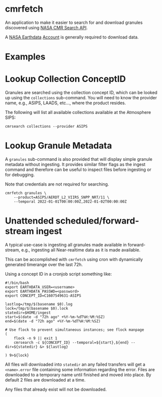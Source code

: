# cmrfetch
An application to make it easier to search for and download granules discovered
using [NASA CMR Search API](https://cmr.earthdata.nasa.gov).

A [NASA Earthdata](https://earthdata.nasa.gov) [Account](https://urs.earthdata.nasa.gov)
is generally required to download data.

# Examples

# Lookup Collection ConceptID
Granules are searched using the collection concept ID, which can be looked up
using the `collections` sub-command. You will need to know the provider name,
e.g., ASIPS, LAADS, etc..., where the product resides.

The following will list all available collections available at the Atmosphere
SIPS:
```
cmrsearch collections --provider ASIPS
```

# Lookup Granule Metadata
A `granules` sub-command is also provided that will display simple granule metadata
without ingesting. It provides similar filter flags as the ingest command and
therefore can be useful to inspect files before ingesting or for debugging.

Note that credentials are not required for searching.
```
cmrfetch granules \
    --product=ASIPS/AERDT_L2_VIIRS_SNPP_NRT/11 \
    --temporal 2022-01-01T00:00:00Z,2022-01-02T00:00:00Z
```

# Unattended scheduled/forward-stream ingest
A typical use-case is ingesting all granules made available in forward-stream, 
e.g., ingesting all Near-realtime data as it is made available. 

This can be accomplished with `cmrfetch` using cron with dynamically generated
timerange over the last 72h. 

Using a concept ID in a cronjob script something like:
```
#!/bin/bash
export EARTHDATA_USER=<username>
export EARTHDATA_PASSWD=<password>
export CONCEPT_ID=C1607549631-ASIPS

lastlog=/tmp/$(basename $0).log
lock=/tmp/$(basename $0).lock
statedir=$HOME/ingest
start=$(date -d "72h ago" +%Y-%m-%dT%H:%M:%SZ)
end=$(date -d "72h ago" +%Y-%m-%dT%H:%M:%SZ)

# Use flock to prevent simultaneous instances; see flock manpage
(
    flock -n 9 || exit 1
    cmrsearch -c ${CONCEPT_ID} --temporal=${start},${end} --dir=${statedir} &> ${lastlog}

) 9>${lock}
```

All files will downloaded into `statedir` an any failed transfers will get a 
`<name>.error` file containing some information regarding the error. Files are downloaded
to a temporary name until finished and moved into place. By default 2 files are downloaded
at a time.

Any files that already exist will not be downloaded.